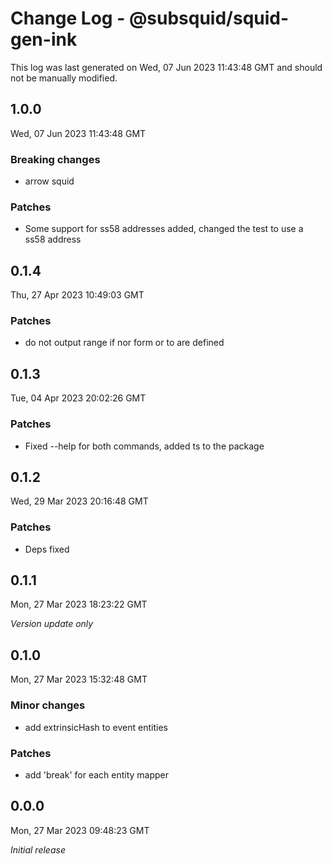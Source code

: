 # Change Log - @subsquid/squid-gen-ink

This log was last generated on Wed, 07 Jun 2023 11:43:48 GMT and should not be manually modified.

## 1.0.0
Wed, 07 Jun 2023 11:43:48 GMT

### Breaking changes

- arrow squid

### Patches

- Some support for ss58 addresses added, changed the test to use a ss58 address

## 0.1.4
Thu, 27 Apr 2023 10:49:03 GMT

### Patches

- do not output range if nor form or to are defined

## 0.1.3
Tue, 04 Apr 2023 20:02:26 GMT

### Patches

- Fixed --help for both commands, added ts to the package

## 0.1.2
Wed, 29 Mar 2023 20:16:48 GMT

### Patches

- Deps fixed

## 0.1.1
Mon, 27 Mar 2023 18:23:22 GMT

_Version update only_

## 0.1.0
Mon, 27 Mar 2023 15:32:48 GMT

### Minor changes

- add extrinsicHash to event entities

### Patches

- add 'break' for each entity mapper

## 0.0.0
Mon, 27 Mar 2023 09:48:23 GMT

_Initial release_

